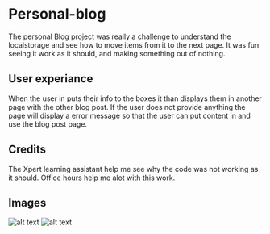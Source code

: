 # Personal-blog

The personal Blog project was really a challenge to understand the localstorage and see how to move items from it to the next page. It was fun seeing it work as it should, and making something out of nothing.

## User experiance

When the user in puts their info to the boxes it than displays them in another page with the other blog post. If the user does not provide anything the page will display a error message so that the user can put content in and use the blog post page.

## Credits

The Xpert learning assistant help me see why the code was not working as it should. Office hours help me alot with this work.

## Images

![alt text](./assets/Images/Screenshot%202024-09-15%20at%207.38.50 PM.png)
![alt text](./assets/Images/Screenshot%202024-09-15%20at%207.39.10 PM.png)
